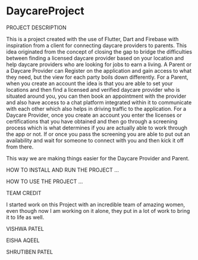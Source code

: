 # DaycareProject

PROJECT DESCRIPTION

This is a project created with the use of Flutter, Dart and Firebase with inspiration from a client for connecting daycare providers to parents. 
This idea originated from the concept of closing the gap to bridge the difficulties between finding a licensed daycare provider based on your location
and help daycare providers who are looking for jobs to earn a living. 
A Parent or a Daycare Provider can Register on the application and gain access to what they need, but the view for each party boils down differently. 
For a Parent, when you create an account the idea is that you are able to set your locations and then find a licensed and verified daycare provider who is 
situated around you, you can then book an appointment with the provider and also have access to a chat platform integrated within it to communicate with 
each other which also helps in driving traffic to the application. 
For a Daycare Provider, once you create an account you enter the licenses or certifications that you have obtained and then go through a screening process
which is what determines if you are actually able to work through the app or not. If or once you pass the screening you are able to put out an availability
and wait for someone to connect with you and then kick it off from there. 

This way we are making things easier for the Daycare Provider and Parent. 




HOW TO INSTALL AND RUN THE PROJECT
...






HOW TO USE THE PROJECT
...





TEAM CREDIT

I started work on this Project with an incredible team of amazing women, even though now I am working on it alone,
they put in a lot of work to bring it to life as well. 

VISHWA PATEL

EISHA AQEEL

SHRUTIBEN PATEL
